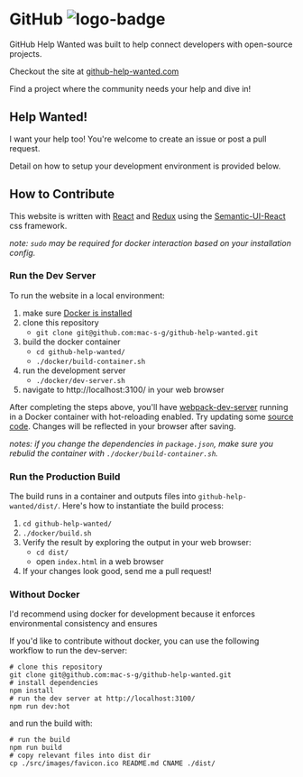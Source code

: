 # GitHub ![logo-badge](https://github.com/mac-s-g/github-help-wanted/blob/master/src/images/help-wanted-logo-med.png?raw=true) <!-- .logo-badge height="50%" width="50%" -->

GitHub Help Wanted was built to help connect developers with open-source projects.

Checkout the site at [github-help-wanted.com](http://github-help-wanted.com)

Find a project where the community needs your help and dive in!

## Help Wanted!

I want your help too!  You're welcome to create an issue or post a pull request.

Detail on how to setup your development environment is provided below.

## How to Contribute

This website is written with [React](https://github.com/facebook/react) and [Redux](https://github.com/reactjs/redux) using the [Semantic-UI-React](https://react.semantic-ui.com) css framework.

*note: `sudo` may be required for docker interaction based on your installation config.*

### Run the Dev Server

To run the website in a local environment:

 1. make sure [Docker is installed](https://docs.docker.com/engine/installation/)
 2. clone this repository
     * `git clone git@github.com:mac-s-g/github-help-wanted.git`
 3. build the docker container
     * `cd github-help-wanted/`
     * `./docker/build-container.sh`
 4. run the development server
     * `./docker/dev-server.sh`
 5. navigate to http://localhost:3100/ in your web browser

 After completing the steps above, you'll have [webpack-dev-server](https://www.npmjs.com/package/webpack-dev-server) running in a Docker container with hot-reloading enabled.  Try updating some [source code](https://github.com/mac-s-g/github-help-wanted/tree/master/src/js).  Changes will be reflected in your browser after saving.

 *notes: if you change the dependencies in `package.json`, make sure you rebulid the container with `./docker/build-container.sh`.*

### Run the Production Build

The build runs in a container and outputs files into `github-help-wanted/dist/`.  Here's how to instantiate the build process:

1. `cd github-help-wanted/`
2. `./docker/build.sh`
3. Verify the result by exploring the output in your web browser:
     * `cd dist/`
     * open `index.html` in a web browser
4. If your changes look good, send me a pull request!

### Without Docker

I'd recommend using docker for development because it enforces environmental consistency and ensures

If you'd like to contribute without docker, you can use the following workflow to run the dev-server:

```
# clone this repository
git clone git@github.com:mac-s-g/github-help-wanted.git
# install dependencies
npm install
# run the dev server at http://localhost:3100/
npm run dev:hot
```

and run the build with:

```
# run the build
npm run build
# copy relevant files into dist dir
cp ./src/images/favicon.ico README.md CNAME ./dist/

```
